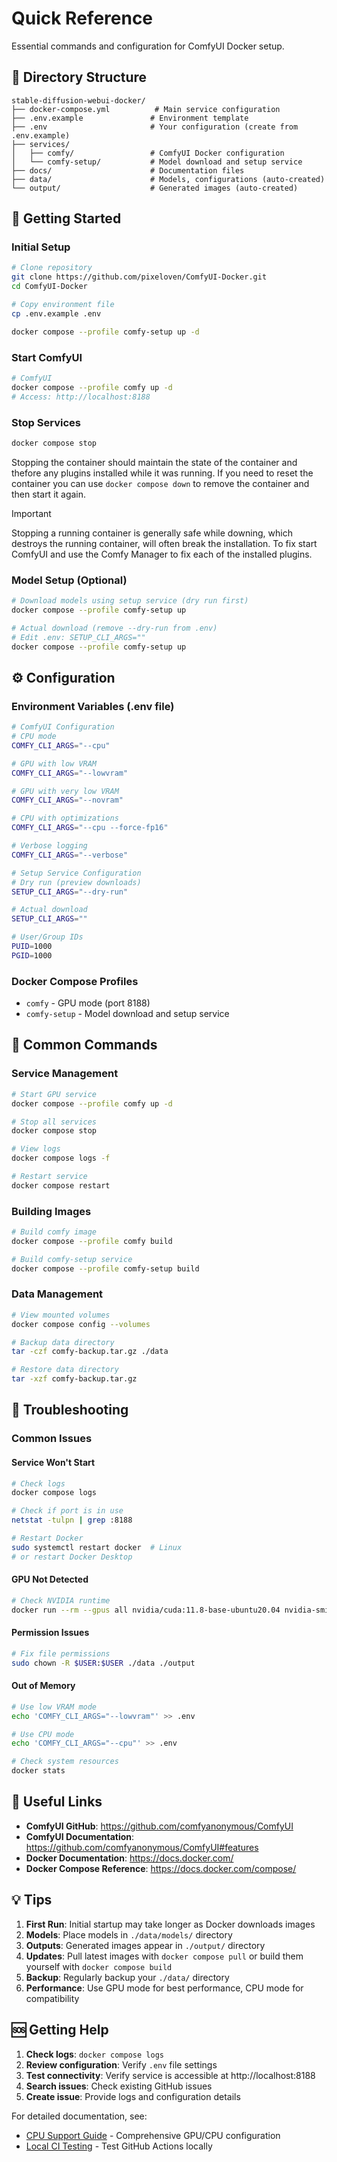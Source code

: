 # Quick Reference

Essential commands and configuration for ComfyUI Docker setup.

## 📁 Directory Structure

```
stable-diffusion-webui-docker/
├── docker-compose.yml          # Main service configuration
├── .env.example               # Environment template
├── .env                       # Your configuration (create from .env.example)
├── services/
│   ├── comfy/                 # ComfyUI Docker configuration
│   └── comfy-setup/           # Model download and setup service
├── docs/                      # Documentation files
├── data/                      # Models, configurations (auto-created)
└── output/                    # Generated images (auto-created)
```

## 🚀 Getting Started

### Initial Setup
```bash
# Clone repository
git clone https://github.com/pixeloven/ComfyUI-Docker.git
cd ComfyUI-Docker

# Copy environment file
cp .env.example .env

docker compose --profile comfy-setup up -d
```

### Start ComfyUI
```bash
# ComfyUI
docker compose --profile comfy up -d
# Access: http://localhost:8188
```

### Stop Services
```bash
docker compose stop
```
Stopping the container should maintain the state of the container and thefore any plugins installed while it was running. If you need to reset the container you can use `docker compose down` to remove the container and then start it again. 

> [!IMPORTANT]  
> Stopping a running container is generally safe while downing, which destroys the running container, will often break the installation. To fix start ComfyUI and use the Comfy Manager to fix each of the installed plugins. 

### Model Setup (Optional)
```bash
# Download models using setup service (dry run first)
docker compose --profile comfy-setup up

# Actual download (remove --dry-run from .env)
# Edit .env: SETUP_CLI_ARGS=""
docker compose --profile comfy-setup up
```

## ⚙️ Configuration

### Environment Variables (.env file)
```bash
# ComfyUI Configuration
# CPU mode
COMFY_CLI_ARGS="--cpu"

# GPU with low VRAM
COMFY_CLI_ARGS="--lowvram"

# GPU with very low VRAM
COMFY_CLI_ARGS="--novram"

# CPU with optimizations
COMFY_CLI_ARGS="--cpu --force-fp16"

# Verbose logging
COMFY_CLI_ARGS="--verbose"

# Setup Service Configuration
# Dry run (preview downloads)
SETUP_CLI_ARGS="--dry-run"

# Actual download
SETUP_CLI_ARGS=""

# User/Group IDs
PUID=1000
PGID=1000
```

### Docker Compose Profiles
- `comfy` - GPU mode (port 8188)
- `comfy-setup` - Model download and setup service

## 🔧 Common Commands

### Service Management
```bash
# Start GPU service
docker compose --profile comfy up -d

# Stop all services
docker compose stop

# View logs
docker compose logs -f

# Restart service
docker compose restart
```

### Building Images
```bash
# Build comfy image
docker compose --profile comfy build

# Build comfy-setup service
docker compose --profile comfy-setup build
```

### Data Management
```bash
# View mounted volumes
docker compose config --volumes

# Backup data directory
tar -czf comfy-backup.tar.gz ./data

# Restore data directory
tar -xzf comfy-backup.tar.gz
```

## 🐛 Troubleshooting

### Common Issues

#### Service Won't Start
```bash
# Check logs
docker compose logs

# Check if port is in use
netstat -tulpn | grep :8188

# Restart Docker
sudo systemctl restart docker  # Linux
# or restart Docker Desktop
```

#### GPU Not Detected
```bash
# Check NVIDIA runtime
docker run --rm --gpus all nvidia/cuda:11.8-base-ubuntu20.04 nvidia-smi
```

#### Permission Issues
```bash
# Fix file permissions
sudo chown -R $USER:$USER ./data ./output
```

#### Out of Memory
```bash
# Use low VRAM mode
echo 'COMFY_CLI_ARGS="--lowvram"' >> .env

# Use CPU mode
echo 'COMFY_CLI_ARGS="--cpu"' >> .env

# Check system resources
docker stats
```

## 🔗 Useful Links

- **ComfyUI GitHub**: https://github.com/comfyanonymous/ComfyUI
- **ComfyUI Documentation**: https://github.com/comfyanonymous/ComfyUI#features
- **Docker Documentation**: https://docs.docker.com/
- **Docker Compose Reference**: https://docs.docker.com/compose/

## 💡 Tips

1. **First Run**: Initial startup may take longer as Docker downloads images
2. **Models**: Place models in `./data/models/` directory
3. **Outputs**: Generated images appear in `./output/` directory
4. **Updates**: Pull latest images with `docker compose pull` or build them yourself with `docker compose build`
5. **Backup**: Regularly backup your `./data/` directory
6. **Performance**: Use GPU mode for best performance, CPU mode for compatibility

## 🆘 Getting Help

1. **Check logs**: `docker compose logs`
2. **Review configuration**: Verify `.env` file settings
3. **Test connectivity**: Verify service is accessible at http://localhost:8188
4. **Search issues**: Check existing GitHub issues
5. **Create issue**: Provide logs and configuration details

For detailed documentation, see:
- [CPU Support Guide](CPU_SUPPORT.md) - Comprehensive GPU/CPU configuration
- [Local CI Testing](LOCAL_CI_TESTING.md) - Test GitHub Actions locally
